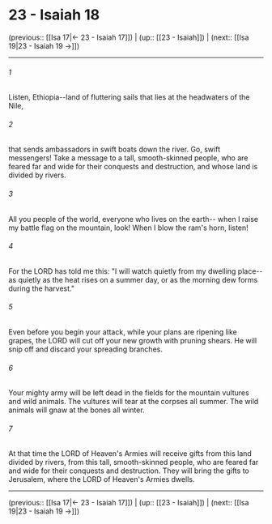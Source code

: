 # 23 - Isaiah 18

(previous:: [[Isa 17|← 23 - Isaiah 17]]) | (up:: [[23 - Isaiah]]) | (next:: [[Isa 19|23 - Isaiah 19 →]])

***


###### 1 
Listen, Ethiopia--land of fluttering sails that lies at the headwaters of the Nile, 

###### 2 
that sends ambassadors in swift boats down the river. Go, swift messengers! Take a message to a tall, smooth-skinned people, who are feared far and wide for their conquests and destruction, and whose land is divided by rivers. 

###### 3 
All you people of the world, everyone who lives on the earth-- when I raise my battle flag on the mountain, look! When I blow the ram's horn, listen! 

###### 4 
For the LORD has told me this: "I will watch quietly from my dwelling place-- as quietly as the heat rises on a summer day, or as the morning dew forms during the harvest." 

###### 5 
Even before you begin your attack, while your plans are ripening like grapes, the LORD will cut off your new growth with pruning shears. He will snip off and discard your spreading branches. 

###### 6 
Your mighty army will be left dead in the fields for the mountain vultures and wild animals. The vultures will tear at the corpses all summer. The wild animals will gnaw at the bones all winter. 

###### 7 
At that time the LORD of Heaven's Armies will receive gifts from this land divided by rivers, from this tall, smooth-skinned people, who are feared far and wide for their conquests and destruction. They will bring the gifts to Jerusalem, where the LORD of Heaven's Armies dwells.

***

(previous:: [[Isa 17|← 23 - Isaiah 17]]) | (up:: [[23 - Isaiah]]) | (next:: [[Isa 19|23 - Isaiah 19 →]])
